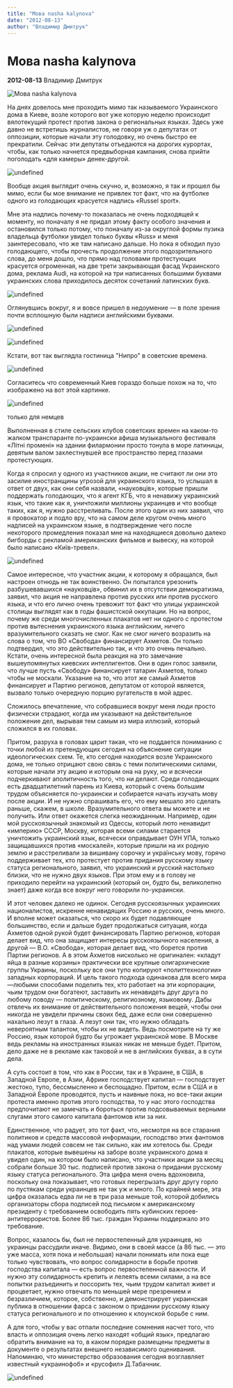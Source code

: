 ```yaml
---
title: "Мова nasha kalynova"
date: "2012-08-13"
author: "Владимир Дмитрук"
---
```


# Мова nasha kalynova

**2012-08-13** Владимир Дмитрук

![Мова nasha kalynova](http://zz.te.ua/wp-content/uploads/2011/11/5173504_e601808c.jpg)

На днях довелось мне проходить мимо так называемого Украинского дома в Киеве, возле которого вот уже которую неделю происходит вялотекущий протест против закона о региональных языках. Здесь уже давно не встретишь журналистов, не говоря уж о депутатах от оппозиции, которые начали эту голодовку, но очень быстро ее прекратили. Сейчас эти депутаты отъедаются на дорогих курортах, чтобы, как только начнется предвыборная кампания, снова прийти поголодать «для камеры» денек-другой.

![undefined](http://i047.radikal.ru/1208/c7/8b0c3aab5020.jpg)

Вообще акция выглядит очень скучно, и, возможно, я так и прошел бы мимо, если бы мое внимание не привлек тот факт, что на футболке одного из голодающих красуется надпись «Russel sport».

Мне эта надпись почему-то показалась не очень подходящей к моменту, но поначалу я не придал этому факту особого значения и остановился только потому, что поначалу из-за округлой формы пузика владельца футболки увидел только буквы «Russ» и меня заинтересовало, что же там написано дальше. Но пока я обходил пузо голодающего, чтобы прочесть продолжение этого подозрительного слова, до меня дошло, что прямо над головами протестующих красуется огроменная, на две трети закрывающая фасад Украинского дома, реклама Audi, на которой на три написанных большими буквами украинских слова приходилось десяток сочетаний латинских букв.

![undefined](http://s019.radikal.ru/i614/1208/3b/3051eaaf23cd.jpg)

Оглянувшись вокруг, я и вовсе пришел в недоумение — в поле зрения почти всплошную были надписи английскими буквами.

![undefined](http://s018.radikal.ru/i500/1208/3d/bd50b9b68f66.jpg)

![undefined](http://s48.radikal.ru/i122/1208/3e/29a5a7019918.jpg)

Кстати, вот так выглядла гостиница "Нипро" в советские времена.

![undefined](http://s41.radikal.ru/i092/1208/26/410fd91f8067.jpg)

Согласитесь что современный Киев гораздо больше похож на то, что изображено на вот этой картинке.

![undefined](http://i052.radikal.ru/1208/70/ebce9781cb45.jpg)

только для немцев

Выполненная в стиле сельских клубов советских времен на каком-то жалком транспаранте по-украински афиша музыкального фестиваля «Літні промені» на здании филармонии просто тонула в море латиницы, девятым валом захлестнувшей все пространство перед глазами протестующих.

Когда я спросил у одного из участников акции, не считают ли они это засилие иностранщины угрозой для украинского языка, то услышал в ответ от двух, как они себя назвали, «науковців», которые пришли поддержать голодающих, что я агент КГБ, что я ненавижу украинский язык, что такие как я, уничтожили миллионы украинцев и что вообще таких, как я, нужно расстреливать. После этого один из них заявил, что я провокатор и подло вру, что на самом деле кругом очень много надписей на украинском языке, в подтверждение чего после некоторого промедления показал мне на находящиеся довольно далеко бигборды с рекламой американских фильмов и вывеску, на которой было написано «Київ-тревел».

![undefined](http://i069.radikal.ru/1208/6d/d39b0ac6c512.jpg)

Самое интересное, что участник акции, к которому я обращался, был настроен отнюдь не так воинственно. Он попытался урезонить разбушевавшихся «науковців», обвинил их в отсутствии демократизма, заявил, что акция не направлена против русских или против русского языка, и что его лично очень тревожит тот факт что улицы украинской столицы выглядят как в годы фашистской оккупации. Но на вопрос, почему же среди многочисленных плакатов нет ни одного с протестом против вытеснения украинского языка английским, ничего вразумительного сказать не смог. Как не смог ничего возразить на слова о том, что ВО «Свобода» финансирует Ахметов. Он только подтвердил, что это действительно так, и что это очень печально. Кстати, очень интересной была реакция на это замечание вышеупомянутых киевских интеллигентов. Они в один голос заявили, что лучше пусть «Свободу» финансирует татарин Ахметов, только чтобы не москали. Указание на то, что этот же самый Ахметов финансирует и Партию регионов, депутатом от которой является, вызвало только очередную порцию ругательств в мой адрес.

Сложилось впечатление, что собравшиеся вокруг меня люди просто физически страдают, когда им указывают на действительное положение дел, вырывая тем самым из мира иллюзий, который сложился в их головах.

Притом, разруха в головах царит такая, что не поддается пониманию с точки любой из претендующих сегодня на объяснение ситуации идеологических схем. Те, кто сегодня находится возле Украинского дома, не только отрицают свою связь с теми политическими силами, которые начали эту акцию и которым она на руку, но и всячески подчеркивают аполитичность того, что ни делают. Среди голодающих есть двадцатилетний парень из Киева, который с очень большим трудом объясняется по-украински и собирается начать изучать мову после акции. И не нужно спрашивать его, что ему мешало это сделать раньше, скажем, в школе. Вразумительного ответа вы можете и не получить. Или ответ окажется слегка неожиданным. Например, один мой русскоязычный знакомый из Одессы, который люто ненавидит «империю» СССР, Москву, которая всеми силами старается уничтожить украинский язык, всячески оправдывает ОУН УПА, только защищавшихся против «москалей», которые пришли на их родную землю и расстреливали за вишивану сорочку и українську мову, горячо поддерживает тех, кто протестует против придания русскому языку статуса регионального, заявил, что украинский и русский настолько близки, что не нужно двух языков. При этом ему и в голову не приходило перейти на украинский (который он, будто бы, великолепно знает) даже когда все вокруг него говорили по-украински.

И этот человек далеко не одинок. Сегодня русскоязычных украинских националистов, искренне ненавидящих Россию и русских, очень много. И вполне может оказаться, что скоро их будет подавляющее большинство, если и дальше будет продолжаться ситуация, когда Ахметов одной рукой будет финансировать Партию регионов, которая делает вид, что она защищает интересы русскоязычного населения, а другой — В.О. «Свобода», которая делает вид, что борется против Партии регионов. А в этом Ахметов нисколько не оригинален: «кладут яйца в разные корзины» практически все крупные олигархические группы Украины, поскольку все они тупо копируют «политтехнологии» западных корпораций. И цель такого подхода одинакова для всего мира —любыми способами поделить тех, кто работает на эти корпорации, чьим трудом они богатеют, заставить их ненавидеть друг друга по любому поводу — политическому, религиозному, языковому. Дабы отвлечь их внимание от действительного положения вещей, чтобы они никогда не увидели причины своих бед, даже если они совершенно нахально лезут в глаза. А лезут они так, что нужно обладать невероятным талантом, чтобы их не видеть. Ведь посмотрите на ту же Россию, язык которой будто бы угрожает украинской мове. В Москве ведь рекламы на иностранных языках никак не меньше будет. Притом, дело даже не в рекламе как таковой и не в английских буквах, а в сути дела.

А суть состоит в том, что как в России, так и в Украине, в США, в Западной Европе, в Азии, Африке господствует капитал — господствует жестоко, тупо, бессмысленно и беспощадно. Притом, если в США и в Западной Европе проводятся, пусть и наивные пока, но все-таки акции протеста именно против этого господства, то у нас этого господства предпочитают не замечать и бороться против подсовываемых верными слугами этого самого капитала фантомов или за них.

Единственное, что радует, это тот факт, что, несмотря на все старания политиков и средств массовой информации, господство этих фантомов над умами людей совсем не так сильно, как им хотелось бы. Среди плакатов, которые вывешены на заборе возле украинского дома я увидел один, на котором было написано, что участники акции за месяц собрали больше 30 тыс. подписей против закона о придании русскому языку статуса регионального. Эта цифра меня очень вдохновила, поскольку она показывает, что готовых перегрызать друг другу горло по пустякам среди украинцев не так уж и много. По крайней мере, эта цифра оказалась едва ли не в три раза меньше той, которой добились организаторы сбора подписей под письмом к американскому президенту с требованием освободить пять кубинских героев-антитеррористов. Более 86 тыс. граждан Украины поддержало это требование.

Вопрос, казалось бы, был не первостепенный для украинцев, но украинцы рассудили иначе. Видимо, они в своей массе (а 86 тыс. — это уже масса, хотя пока и небольшая) начали понимать или пока еще только чувствовать, что вопрос солидарности в борьбе против господства капитала — есть вопрос первостепенной важности. И нужно эту солидарность крепить и лелеять всеми силами, а на все попытки разъединить и поссорить тех, чьим трудом капитал живет и процветает, нужно отвечать по меньшей мере презрением и безразличием, которое, собственно, и демонстрирует украинская публика в отношении фарса с законом о придании русскому языку статуса регионального и по отношению к клоунской борьбе с ним.

А для того, чтобы у вас отпали последние сомнения насчет того, что власть и оппозиция очень легко находят «общий язык», предлагаю обратить внимание на то, в каком порядке размещены предметы в документе о результатах внешнего независимого оценивания. Напоминаю, что министерство образования сегодня возглавляет известный «украинофоб» и «русофил» Д.Табачник.

![undefined](http://s017.radikal.ru/i414/1208/0d/599ca3f01b2d.jpg)